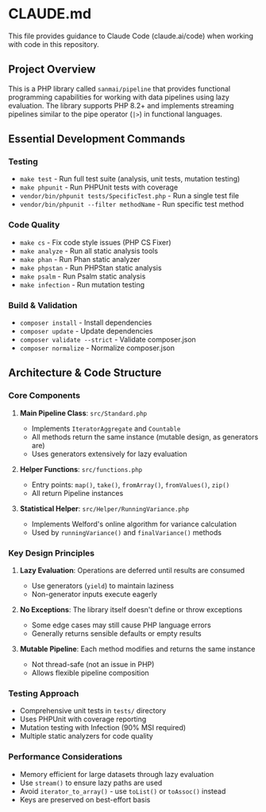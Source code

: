 # CLAUDE.md

This file provides guidance to Claude Code (claude.ai/code) when working with code in this repository.

## Project Overview

This is a PHP library called `sanmai/pipeline` that provides functional programming capabilities for working with data pipelines using lazy evaluation. The library supports PHP 8.2+ and implements streaming pipelines similar to the pipe operator (`|>`) in functional languages.

## Essential Development Commands

### Testing
- `make test` - Run full test suite (analysis, unit tests, mutation testing)
- `make phpunit` - Run PHPUnit tests with coverage
- `vendor/bin/phpunit tests/SpecificTest.php` - Run a single test file
- `vendor/bin/phpunit --filter methodName` - Run specific test method

### Code Quality
- `make cs` - Fix code style issues (PHP CS Fixer)
- `make analyze` - Run all static analysis tools
- `make phan` - Run Phan static analyzer
- `make phpstan` - Run PHPStan static analysis
- `make psalm` - Run Psalm static analysis
- `make infection` - Run mutation testing

### Build & Validation
- `composer install` - Install dependencies
- `composer update` - Update dependencies
- `composer validate --strict` - Validate composer.json
- `composer normalize` - Normalize composer.json

## Architecture & Code Structure

### Core Components

1. **Main Pipeline Class**: `src/Standard.php`
   - Implements `IteratorAggregate` and `Countable`
   - All methods return the same instance (mutable design, as generators are)
   - Uses generators extensively for lazy evaluation

2. **Helper Functions**: `src/functions.php`
   - Entry points: `map()`, `take()`, `fromArray()`, `fromValues()`, `zip()`
   - All return Pipeline instances

3. **Statistical Helper**: `src/Helper/RunningVariance.php`
   - Implements Welford's online algorithm for variance calculation
   - Used by `runningVariance()` and `finalVariance()` methods

### Key Design Principles

1. **Lazy Evaluation**: Operations are deferred until results are consumed
   - Use generators (`yield`) to maintain laziness
   - Non-generator inputs execute eagerly

2. **No Exceptions**: The library itself doesn't define or throw exceptions
   - Some edge cases may still cause PHP language errors
   - Generally returns sensible defaults or empty results

3. **Mutable Pipeline**: Each method modifies and returns the same instance
   - Not thread-safe (not an issue in PHP)
   - Allows flexible pipeline composition

### Testing Approach

- Comprehensive unit tests in `tests/` directory
- Uses PHPUnit with coverage reporting
- Mutation testing with Infection (90% MSI required)
- Multiple static analyzers for code quality

### Performance Considerations

- Memory efficient for large datasets through lazy evaluation
- Use `stream()` to ensure lazy paths are used
- Avoid `iterator_to_array()` - use `toList()` or `toAssoc()` instead
- Keys are preserved on best-effort basis
